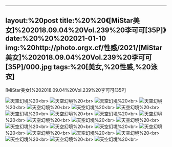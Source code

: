 ﻿---
layout:%20post
title:%20%20《[MiStar美女]%202018.09.04%20Vol.239%20李可可[35P]》
date:%20%20%202021-01-10
img:%20http://photo.orgx.cf/性感/2021/[MiStar美女]%202018.09.04%20Vol.239%20李可可[35P]/000.jpg
tags:%20[美女,%20性感,%20泳衣]
---

[MiStar美女]%202018.09.04%20Vol.239%20李可可[35P]



![天空幻境](http://photo.orgx.cf/性感/2021/[MiStar美女]%202018.09.04%20Vol.239%20李可可[35P]/001.jpg%20''天空幻境'')%20<br>
![天空幻境](http://photo.orgx.cf/性感/2021/[MiStar美女]%202018.09.04%20Vol.239%20李可可[35P]/002.jpg%20''天空幻境'')%20<br>
![天空幻境](http://photo.orgx.cf/性感/2021/[MiStar美女]%202018.09.04%20Vol.239%20李可可[35P]/003.jpg%20''天空幻境'')%20<br>
![天空幻境](http://photo.orgx.cf/性感/2021/[MiStar美女]%202018.09.04%20Vol.239%20李可可[35P]/004.jpg%20''天空幻境'')%20<br>
![天空幻境](http://photo.orgx.cf/性感/2021/[MiStar美女]%202018.09.04%20Vol.239%20李可可[35P]/005.jpg%20''天空幻境'')%20<br>
![天空幻境](http://photo.orgx.cf/性感/2021/[MiStar美女]%202018.09.04%20Vol.239%20李可可[35P]/006.jpg%20''天空幻境'')%20<br>
![天空幻境](http://photo.orgx.cf/性感/2021/[MiStar美女]%202018.09.04%20Vol.239%20李可可[35P]/007.jpg%20''天空幻境'')%20<br>
![天空幻境](http://photo.orgx.cf/性感/2021/[MiStar美女]%202018.09.04%20Vol.239%20李可可[35P]/008.jpg%20''天空幻境'')%20<br>
![天空幻境](http://photo.orgx.cf/性感/2021/[MiStar美女]%202018.09.04%20Vol.239%20李可可[35P]/009.jpg%20''天空幻境'')%20<br>
![天空幻境](http://photo.orgx.cf/性感/2021/[MiStar美女]%202018.09.04%20Vol.239%20李可可[35P]/010.jpg%20''天空幻境'')%20<br>
![天空幻境](http://photo.orgx.cf/性感/2021/[MiStar美女]%202018.09.04%20Vol.239%20李可可[35P]/011.jpg%20''天空幻境'')%20<br>
![天空幻境](http://photo.orgx.cf/性感/2021/[MiStar美女]%202018.09.04%20Vol.239%20李可可[35P]/012.jpg%20''天空幻境'')%20<br>
![天空幻境](http://photo.orgx.cf/性感/2021/[MiStar美女]%202018.09.04%20Vol.239%20李可可[35P]/013.jpg%20''天空幻境'')%20<br>
![天空幻境](http://photo.orgx.cf/性感/2021/[MiStar美女]%202018.09.04%20Vol.239%20李可可[35P]/014.jpg%20''天空幻境'')%20<br>
![天空幻境](http://photo.orgx.cf/性感/2021/[MiStar美女]%202018.09.04%20Vol.239%20李可可[35P]/015.jpg%20''天空幻境'')%20<br>
![天空幻境](http://photo.orgx.cf/性感/2021/[MiStar美女]%202018.09.04%20Vol.239%20李可可[35P]/016.jpg%20''天空幻境'')%20<br>
![天空幻境](http://photo.orgx.cf/性感/2021/[MiStar美女]%202018.09.04%20Vol.239%20李可可[35P]/017.jpg%20''天空幻境'')%20<br>
![天空幻境](http://photo.orgx.cf/性感/2021/[MiStar美女]%202018.09.04%20Vol.239%20李可可[35P]/018.jpg%20''天空幻境'')%20<br>
![天空幻境](http://photo.orgx.cf/性感/2021/[MiStar美女]%202018.09.04%20Vol.239%20李可可[35P]/019.jpg%20''天空幻境'')%20<br>
![天空幻境](http://photo.orgx.cf/性感/2021/[MiStar美女]%202018.09.04%20Vol.239%20李可可[35P]/020.jpg%20''天空幻境'')%20<br>
![天空幻境](http://photo.orgx.cf/性感/2021/[MiStar美女]%202018.09.04%20Vol.239%20李可可[35P]/021.jpg%20''天空幻境'')%20<br>
![天空幻境](http://photo.orgx.cf/性感/2021/[MiStar美女]%202018.09.04%20Vol.239%20李可可[35P]/022.jpg%20''天空幻境'')%20<br>
![天空幻境](http://photo.orgx.cf/性感/2021/[MiStar美女]%202018.09.04%20Vol.239%20李可可[35P]/023.jpg%20''天空幻境'')%20<br>
![天空幻境](http://photo.orgx.cf/性感/2021/[MiStar美女]%202018.09.04%20Vol.239%20李可可[35P]/024.jpg%20''天空幻境'')%20<br>